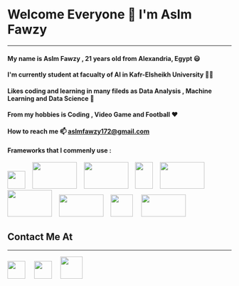 # Welcome Everyone 👋 I'm Aslm Fawzy
---

#### My name is Aslm Fawzy , 21 years old from Alexandria, Egypt   **😃**
 
#### I'm currently student at facualty of AI in Kafr-Elsheikh University **👨‍💼**
 
#### Likes coding and learning in many fileds as Data Analysis , Machine Learning and Data Science **🥰**

#### From my hobbies is Coding , Video Game and Football **❤️**


####  How to reach me  **📫**  **aslmfawzy172@gmail.com**  


#### **Frameworks that I commenly use :**

<a href="https://www.python.org/"><img height="40" width="40" src="https://upload.wikimedia.org/wikipedia/commons/thumb/c/c3/Python-logo-notext.svg/640px-Python-logo-notext.svg.png" /></a>&nbsp;&nbsp;&nbsp;&nbsp;<a href="https://numpy.org/"><img height="60" width="100" src="https://wikiimg.tojsiabtv.com/wikipedia/commons/thumb/3/31/NumPy_logo_2020.svg/1200px-NumPy_logo_2020.svg.png" /></a>&nbsp;&nbsp;&nbsp;&nbsp;<a href="https://pandas.pydata.org//"><img height="60" width="100" src="https://upload.wikimedia.org/wikipedia/commons/thumb/e/ed/Pandas_logo.svg/1200px-Pandas_logo.svg.png" /></a>&nbsp;&nbsp;&nbsp;&nbsp;<a href="https://opencv.org/"><img height="60" width="40" src="https://upload.wikimedia.org/wikipedia/commons/thumb/3/32/OpenCV_Logo_with_text_svg_version.svg/1200px-OpenCV_Logo_with_text_svg_version.svg.png" /></a>&nbsp;&nbsp;&nbsp;&nbsp;<a href="https://seaborn.pydata.org/"><img height="60" width="100" src="https://seaborn.pydata.org/_static/logo-wide-lightbg.svg" /></a>&nbsp;&nbsp;&nbsp;&nbsp;<a href="https://matplotlib.org/3.4.1/index.html/"><img height="60" width="100" src="https://matplotlib.org/3.4.1/_static/logo2_compressed.svg" /></a>&nbsp;&nbsp;&nbsp;&nbsp;<a href="https://scikit-learn.org/stable/"><img height="50" width="100" src="https://upload.wikimedia.org/wikipedia/commons/thumb/0/05/Scikit_learn_logo_small.svg/1200px-Scikit_learn_logo_small.svg.png" /></a>&nbsp;&nbsp;&nbsp;&nbsp;<a href="https://www.nltk.org/"><img height="50" width="50" src="https://miro.medium.com/max/592/1*5dQO7LHrsy3lIi2d0bgRLw.png" /></a>&nbsp;&nbsp;&nbsp;&nbsp;
<a href="http://www.sqlcourse.com/intro"><img height="50" width="100" src="https://upload.wikimedia.org/wikipedia/ar/thumb/6/62/MySQL.svg/1200px-MySQL.svg.png" /></a>&nbsp;&nbsp;&nbsp;&nbsp;


## Contact Me At
---

<a href="https://www.linkedin.com/in/aslm-fawzy-3b808b1b7/"><img height="40" width="40" src="https://upload.wikimedia.org/wikipedia/commons/thumb/c/ca/LinkedIn_logo_initials.png/600px-LinkedIn_logo_initials.png" /></a>&nbsp;&nbsp;&nbsp;&nbsp;
<a href="https://www.kaggle.com/aslmfawzy"><img height="40" width="40" src="https://cdn4.iconfinder.com/data/icons/logos-and-brands/512/189_Kaggle_logo_logos-512.png" /></a>&nbsp;&nbsp;&nbsp;&nbsp;
<a href="https://www.facebook.com/aslm.fawzy/"><img height="50" width="50" src="https://cdn.icon-icons.com/icons2/901/PNG/512/facebook_icon-icons.com_69263.png" /></a>&nbsp;&nbsp;&nbsp;&nbsp;
